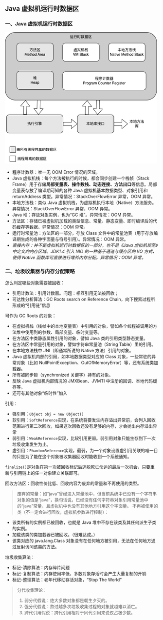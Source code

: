 ## Java 虚拟机运行时数据区

### 一、Java 虚拟机运行时数据区

![Java 虚拟机运行时数据区](https://raw.githubusercontent.com/huanggenghg/huanggenghg/main/res/Java%20%E8%99%9A%E6%8B%9F%E6%9C%BA%E8%BF%90%E8%A1%8C%E6%97%B6%E6%95%B0%E6%8D%AE%E5%8C%BA.drawio.png)

- 程序计数器：唯一无 OOM Error 情况的区域。
- Java 虚拟机栈：每个方法被执行的时候，都会同步创建一个栈帧（Stack Frame）用于存储**局部变量表、操作数栈、动态连接、方法出口**等信息。局部变量表存放了编译期可知的各种 Java 虚拟机基本数据类型、对象引用和 returnAddress 类型。异常情况：StackOverFlowError 异常，OOM 异常。
- 本地方法栈：类似 Java 虚拟机栈，为虚拟机执行本地（Native）方法服务。异常情况：StackOverFlowError 异常，OOM 异常。
- Java 堆：存放对象实例，也为“GC 堆”。异常情况：OOM 异常。
- 方法区：存储已被虚拟机加载的类型信息、常量、静态变量、即时编译后的代码缓存等数据。异常情况：OOM 异常。
- 运行时常量池：方法区的一部分，存放 Class 文件中的常量池表（用于存放编译期生成的各种字面量与符号引用）。异常情况：OOM 异常。
- *直接内存：并不是虚拟机运行时数据区的一部分，也不是《Java 虚拟机规范》中定义的内存区域。JDK1.4 引入 NIO 的一种基于通道与缓存区的 I/O 方式，使得 Native 函数库可直接进行堆外内存分配。异常情况：OOM 异常。*

### 二、垃圾收集器与内存分配策略

怎么判定哪些对象需要被回收：

- 引用计数法：引用计数器。问题：相互引用无法被回收；
- 可达性分析算法：GC Roots search on Reference Chain，向下搜索过程所形成的“引用链”信息

可作为 GC Roots 的对象：

- 在虚拟机栈（栈帧中的本地变量表）中引用的对象，譬如各个线程被调用的方法堆中使用到的参数、局部变量、临时变量等。
- 在方法区中类静态属性引用的对象，譬如 Java 类的引用类型静态变量。
- 在方法区中常量引用的对象，譬如字符串常量池（String Table）里的引用。
- 在本地方法栈中 JNI（即通常所说的 Native 方法）引用的对象。
- Java 虚拟机内部的引用，如本地数据类型对应的 Class 对象，一些常驻的异常对象（比如 NullPointException、OutOfMemoryError）等，还有系统类加载器。
- 所有被同步锁（synchronized 关键字）持有的对象。
- 反映 Java 虚拟机内部情况的 JMXBean、JVMTI 中注册的回调、本地代码缓存等。
- 还可有其他对象“临时性”加入

引用：

- 强引用：`Object obj = new Object()`
- 软引用：`SoftReference`实现，在系统将要发生内存溢出异常前，会列入回收范围进行第二次回收，如果这次回收还没有足够的内存，才会抛出内存溢出异常
- 弱引用：`WeakReference`实现，比软引用更弱。弱引用对象只能生存到下一次垃圾收集发生为止。
- 虚引用：`PhantomReference`实现，最弱，为一个对象设置虚引用关联的唯一目的只是为了能在这个对象被收集器回收时能收到一个系统通知。

`finalize()`是对象在第一次被回收标记后逃脱死亡命运的最后一次机会，只要重新与引用链上的任一对象建立关联即可。

回收方法区：回收性价比低、回收内容为废弃的常量和不再使用的类型。

> 废弃的常量：如“java”曾经进入常量池中，但当前系统中已没有一个字符串对象的值是“java”，换句话说，已经没有任何字符串对象引用常量池中的“java”常量，且虚拟机中也没有其他地方引用这个字面量。
> 不再被使用的类（不一定会进行回收，虚拟机参数进行控制）：
  - 该类所有的实例都已被回收，也就是 Java 堆中不存在该类及其任何派生子类的实例。
  - 加载该类的类加载器已被回收。（很难达成。）
  - 该类对应的 java.lang.Class 对象没有在任何地方被引用，无法在任何地方通过反射访问该类的方法。

垃圾收集算法：

- 标记-清除算法：内存碎片问题
- 标记-复制算法：内存使用率低，多数对象存活时会产生大量复制的开销
- 标记-整理算法：老年代移动存活对象，“Stop The World”

> 分代收集理论：
>
> 1. 弱分代假说：绝大多数对象都是朝生夕灭的。
> 2. 强分代假说：熬过越多次垃圾收集过程的对象就越难以消亡。
> 3. 跨代引用假说：跨代引用相对于同代引用来说仅占极少数。

